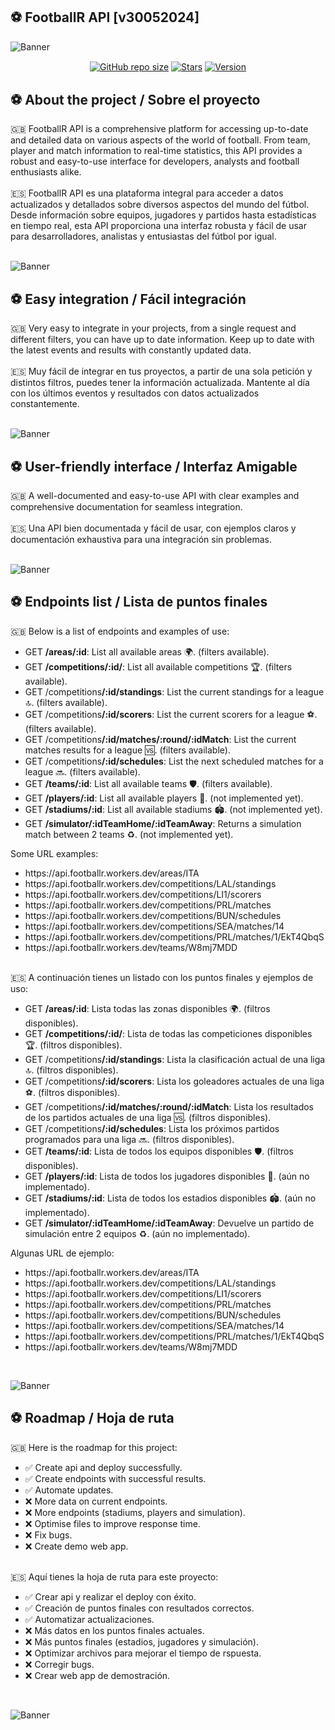 ## ⚽️ FootballR API [v30052024]

![Banner](https://raw.githubusercontent.com/mzafram2001/footballr-api/main/src/footballr_banner_2.png)

<p align='center'>
   <a href='#'><img align='center' alt='GitHub repo size' src='https://img.shields.io/github/repo-size/mzafram2001/footballr-api?color=C1C1C1&style=for-the-badge&logo=github'></a>
   <a href='https://github.com/mzafram2001/footballr-api/stargazers'><img align='center' alt='Stars' src='https://img.shields.io/github/stars/mzafram2001/footballr-api?color=C1C1C1&style=for-the-badge&logo=data%3Aimage/png%3Bbase64%2CiVBORw0KGgoAAAANSUhEUgAAAB4AAAAdCAYAAAC9pNwMAAAACXBIWXMAAAsTAAALEwEAmpwYAAAAIGNIUk0AAHpFAACAgwAA/FcAAIDoAAB5FgAA8QEAADtfAAAcheDStWoAAAHISURBVHjavJS/a1NRGIafm7RaaGJ1KR0MQUVNBiOhtKLg6GKXItRJVwc3M%2BpW%2Bg/4Fwid3LRLBydBHARBiqSiqcY2UOgipopBQnxdzpXr5dyb5iQnHxw49/z4nvOe7543kIRjPAFywIrL5sARPAF0TT8P/Bw0QcZR7cNIf3VcirNG4ZT5/mOuvONb8YMINMzxyLfiLNAGpmPjPVPrji/F9y3Q8EA1n4oPgNmEuUNgxofitRQowAng8bCKTwFF4CxQBq4BN4%2BY8wXwCvgAfAb2gG828C3gDHDOgIpAIaGWLvELaAG7QBNoAF8DSV8MeJxxkAEWgfoYoU1gPqzxceANcNkztAEsAO3wr/5tBt55hH4C5o0B/fecusBVT/CPpqQ//o1IircJSW81utiWlItzkt5xAGwBl4ZUugNUbB6eZplFU5djjtAeUAXeu3h1CzjtCG4DJ128eq6PN/eLPHDeBVwd4prD3FUXcGkEz%2BiCC/jiCMAlH%2BAN4JmrYpuBhG0/wRCeSqpE1pUkrSes/S5p0pY/CVqwJNmUdD3loFckPbfsKw8CXo5sfC1pKQUYbzckvYzsvzMI%2BJ7x2LsDAOPttqS6pJpt/u8AK65O%2Bt9ReEMAAAAASUVORK5CYII%3D'></a>
<a href='#'><img align='center' alt='Version' src='https://img.shields.io/badge/Version-30052024-C1C1C1?style=for-the-badge&logo=convertio&logoColor=white'></a>
</p>

## ⚽️ About the project / Sobre el proyecto
<div>
  🇬🇧 FootballR API is a comprehensive platform for accessing up-to-date and detailed data on various aspects of the world of football. From team, player and match information to real-time statistics, this API provides a robust and easy-to-use interface for developers, analysts and football enthusiasts alike.
</div>
<br>
<div>
  🇪🇸 FootballR API es una plataforma integral para acceder a datos actualizados y detallados sobre diversos aspectos del mundo del fútbol. Desde información sobre equipos, jugadores y partidos hasta estadísticas en tiempo real, esta API proporciona una interfaz robusta y fácil de usar para desarrolladores, analistas y entusiastas del fútbol por igual.
</div>
<br>

![Banner](https://raw.githubusercontent.com/mzafram2001/footballr-api/main/src/footballr_shoot_1.png)

## ⚽️ Easy integration / Fácil integración

<div>
  🇬🇧 Very easy to integrate in your projects, from a single request and different filters, you can have up to date information. Keep up to date with the latest events and results with constantly updated data.
</div>
<br>
<div>
  🇪🇸 Muy fácil de integrar en tus proyectos, a partir de una sola petición y distintos filtros, puedes tener la información actualizada. Mantente al día con los últimos eventos y resultados con datos actualizados constantemente.
</div>
<br>

![Banner](https://raw.githubusercontent.com/mzafram2001/footballr-api/main/src/footballr_shoot_2.png)

## ⚽️ User-friendly interface / Interfaz Amigable

<div>
  🇬🇧 A well-documented and easy-to-use API with clear examples and comprehensive documentation for seamless integration.
</div>
<br>
<div>
  🇪🇸 Una API bien documentada y fácil de usar, con ejemplos claros y documentación exhaustiva para una integración sin problemas.
</div>
<br>

![Banner](https://raw.githubusercontent.com/mzafram2001/footballr-api/main/src/footballr_shoot_3.png)

## ⚽️ Endpoints list / Lista de puntos finales

<div>
  🇬🇧 Below is a list of endpoints and examples of use:
  <ul>
    <li>GET <b>/areas/:id</b>: List all available areas 🌍. (filters available).</li>
    <li>GET <b>/competitions/:id/</b>: List all available competitions 🏆. (filters available).</li>
    <li>GET /competitions<b>/:id/standings</b>: List the current standings for a league 🔝. (filters available).</li>
    <li>GET /competitions<b>/:id/scorers</b>: List the current scorers for a league ⚽. (filters available).</li>
    <li>GET /competitions<b>/:id/matches/:round/:idMatch</b>: List the current matches results for a league 🆚. (filters available).</li>
    <li>GET /competitions<b>/:id/schedules</b>: List the next scheduled matches for a league 🔜. (filters available).</li>
    <li>GET <b>/teams/:id</b>: List all available teams 🛡️. (filters available).</li>
    <li>GET <b>/players/:id</b>: List all available players 🏃. (not implemented yet).</li>
    <li>GET <b>/stadiums/:id</b>: List all available stadiums 🏟️.  (not implemented yet).</li>
    <li>GET <b>/simulator/:idTeamHome/:idTeamAway</b>: Returns a simulation match between 2 teams ♻️.  (not implemented yet).</li>
  </ul>
  <p>Some URL examples:</p>
  <ul>
    <li>https://api.footballr.workers.dev/areas/ITA</li>
    <li>https://api.footballr.workers.dev/competitions/LAL/standings</li>
    <li>https://api.footballr.workers.dev/competitions/LI1/scorers</li>
    <li>https://api.footballr.workers.dev/competitions/PRL/matches</li>
    <li>https://api.footballr.workers.dev/competitions/BUN/schedules</li>
    <li>https://api.footballr.workers.dev/competitions/SEA/matches/14</li>
    <li>https://api.footballr.workers.dev/competitions/PRL/matches/1/EkT4QbqS</li>
    <li>https://api.footballr.workers.dev/teams/W8mj7MDD</li>
  </ul>
</div>
<br>
<div>
  🇪🇸 A continuación tienes un listado con los puntos finales y ejemplos de uso:
  <ul>
    <li>GET <b>/areas/:id</b>: Lista todas las zonas disponibles 🌍. (filtros disponibles).</li>
    <li>GET <b>/competitions/:id/</b>: Lista de todas las competiciones disponibles 🏆. (filtros disponibles).</li>
    <li>GET /competitions<b>/:id/standings</b>: Lista la clasificación actual de una liga 🔝. (filtros disponibles).</li>
    <li>GET /competitions<b>/:id/scorers</b>: Lista los goleadores actuales de una liga ⚽. (filtros disponibles).</li>
    <li>GET /competitions<b>/:id/matches/:round/:idMatch</b>: Lista los resultados de los partidos actuales de una liga 🆚. (filtros disponibles).</li>
    <li>GET /competitions<b>/:id/schedules</b>: Lista los próximos partidos programados para una liga 🔜. (filtros disponibles).</li>
    <li>GET <b>/teams/:id</b>: Lista de todos los equipos disponibles 🛡️. (filtros disponibles).</li>
    <li>GET <b>/players/:id</b>: Lista de todos los jugadores disponibles 🏃. (aún no implementado).</li>
    <li>GET <b>/stadiums/:id</b>: Lista de todos los estadios disponibles 🏟️.  (aún no implementado).</li>
    <li>GET <b>/simulator/:idTeamHome/:idTeamAway</b>: Devuelve un partido de simulación entre 2 equipos ♻️.  (aún no implementado).</li>
  </ul>
  <p>Algunas URL de ejemplo:</p>
  <ul>
    <li>https://api.footballr.workers.dev/areas/ITA</li>
    <li>https://api.footballr.workers.dev/competitions/LAL/standings</li>
    <li>https://api.footballr.workers.dev/competitions/LI1/scorers</li>
    <li>https://api.footballr.workers.dev/competitions/PRL/matches</li>
    <li>https://api.footballr.workers.dev/competitions/BUN/schedules</li>
    <li>https://api.footballr.workers.dev/competitions/SEA/matches/14</li>
    <li>https://api.footballr.workers.dev/competitions/PRL/matches/1/EkT4QbqS</li>
    <li>https://api.footballr.workers.dev/teams/W8mj7MDD</li>
  </ul>
</div>
<br>

![Banner](https://raw.githubusercontent.com/mzafram2001/footballr-api/main/src/footballr_shoot_4.png)

## ⚽️ Roadmap / Hoja de ruta
<div>
   🇬🇧 Here is the roadmap for this project:
   <ul>
      <li>✅ Create api and deploy successfully.</li>
      <li>✅ Create endpoints with successful results.</li>
      <li>✅ Automate updates.</li>
      <li>❌ More data on current endpoints.</li>
      <li>❌ More endpoints (stadiums, players and simulation).</li>
      <li>❌ Optimise files to improve response time.</li>
      <li>❌ Fix bugs.</li>
      <li>❌ Create demo web app.</li>
   </ul>
</div>
<br>
<div>
   🇪🇸 Aquí tienes la hoja de ruta para este proyecto:
   <ul>
      <li>✅ Crear api y realizar el deploy con éxito.</li>
      <li>✅ Creación de puntos finales con resultados correctos.</li>
      <li>✅ Automatizar actualizaciones.</li>
      <li>❌ Más datos en los puntos finales actuales.</li>
      <li>❌ Más puntos finales (estadios, jugadores y simulación).</li>
      <li>❌ Optimizar archivos para mejorar el tiempo de rspuesta.</li>
      <li>❌ Corregir bugs.</li>
      <li>❌ Crear web app de demostración.</li>
   </ul>
</div>
<br>

![Banner](https://raw.githubusercontent.com/mzafram2001/footballr-api/main/src/footballr_banner_1.png)
